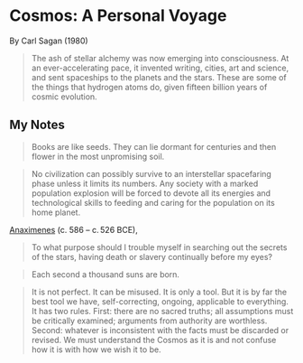 # Cosmos: A Personal Voyage

By Carl Sagan (1980)

> The ash of stellar alchemy was now emerging into consciousness. At an ever-accelerating pace, it invented writing, cities, art and science, and sent spaceships to the planets and the stars. These are some of the things that hydrogen atoms do, given fifteen billion years of cosmic evolution.

## My Notes

> Books are like seeds. They can lie dormant for centuries and then flower in the most unpromising soil.

> No civilization can possibly survive to an interstellar spacefaring phase unless it limits its numbers. Any society with a marked population explosion will be forced to devote all its energies and technological skills to feeding and caring for the population on its home planet.

[Anaximenes](https://en.wikipedia.org/wiki/Anaximenes_of_Miletus) (c. 586 – c. 526 BCE),

> To what purpose should I trouble myself in searching out the secrets of the stars, having death or slavery continually before my eyes?

> Each second a thousand suns are born.

> It is not perfect. It can be misused. It is only a tool. But it is by far the best tool we have, self-correcting, ongoing, applicable to everything. It has two rules. First: there are no sacred truths; all assumptions must be critically examined; arguments from authority are worthless. Second: whatever is inconsistent with the facts must be discarded or revised. We must understand the Cosmos as it is and not confuse how it is with how we wish it to be.